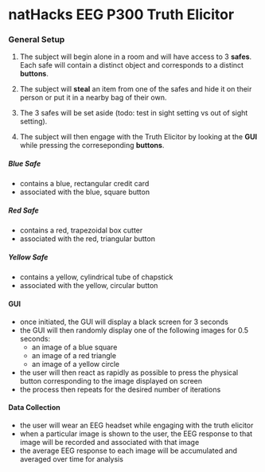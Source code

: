 # natHacks EEG P300 Truth Elicitor

### General Setup

1. The subject will begin alone in a room and will have access to 3 **safes**. Each safe will contain a distinct object and corresponds to a distinct **buttons**.

2. The subject will **steal** an item from one of the safes and hide it on their person or put it in a nearby bag of their own.
  
3. The 3 safes will be set aside (todo: test in sight setting vs out of sight setting).

4. The subject will then engage with the Truth Elicitor by looking at the **GUI** while pressing the correseponding **buttons**.

##### Blue Safe
- contains a blue, rectangular credit card
- associated with the blue, square button
##### Red Safe
- contains a red, trapezoidal box cutter
- associated with the red, triangular button
##### Yellow Safe
- contains a yellow, cylindrical tube of chapstick
- associated with the yellow, circular button

#### GUI
- once initiated, the GUI will display a black screen for 3 seconds
- the GUI will then randomly display one of the following images for 0.5 seconds:
    - an image of a blue square
    - an image of a red triangle
    - an image of a yellow circle
- the user will then react as rapidly as possible to press the physical button corresponding to the image displayed on screen
- the process then repeats for the desired number of iterations

#### Data Collection
- the user will wear an EEG headset while engaging with the truth elicitor
- when a particular image is shown to the user, the EEG response to that image will be recorded and associated with that image
- the average EEG response to each image will be accumulated and averaged over time for analysis
